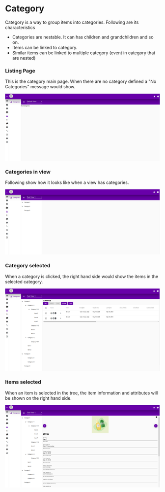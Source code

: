 # Category

Category is a way to group items into categories. Following are its characteristics

* Categories are nestable. It can has children and grandchildren and so on.
* Items can be linked to category. 
* Similar items can be linked to multiple category \(event in category that are nested\)

### Listing Page

This is the category main page. When there are no category defined a "No Categories" message would show.

![](../../.gitbook/assets/category-empty.png)

### Categories in view

Following show how it looks like when a view has categories.

![](../../.gitbook/assets/category-tree-only.png)

### Category selected

When a category is clicked, the right hand side would show the items in the selected category.

![](../../.gitbook/assets/category-category-selection.png)

### Items selected

When an item is selected in the tree, the item information and attributes will be shown on the right hand side.

![](../../.gitbook/assets/category-item-selection.png)

